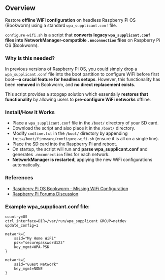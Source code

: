 ## **Overview**  
Restore **offline WiFi configuration** on headless Raspberry Pi OS (Bookworm) using a standard `wpa_supplicant.conf` file.  

`configure-wifi.sh` is a script that **converts legacy `wpa_supplicant.conf` files into NetworkManager-compatible `.nmconnection` files** on Raspberry Pi OS (Bookworm).  

### **Why is this needed?**  
In previous versions of Raspberry Pi OS, you could simply drop a `wpa_supplicant.conf` file into the boot partition to configure WiFi before first boot—**a crucial feature for headless setups**. However, this functionality has been **removed** in Bookworm, and **no direct replacement exists**.  

This script provides a stopgap solution which essentially **restores that functionality** by allowing users to **pre-configure WiFi networks** offline.  

### **Install/How it Works**  
- Place a `wpa_supplicant.conf` file in the `/boot/` directory of your SD card.
- Download the script and also place it in the `/boot/` directory.
- Modify `cmdline.txt` in the `/boot/` directory by appending `init=/boot/firmware/configure-wifi.sh` (ensure it is all on a single line).
- Place the SD card into the Raspberry Pi and reboot.
- On startup, the script will run and **parse wpa_supplicant.conf** and generates `.nmconnection` files for each network.  
- **NetworkManager is restarted**, applying the new WiFi configurations automatically. 

### **References**  
- [Raspberry Pi OS Bookworm - Missing WiFi Configuration](https://github.com/raspberrypi/bookworm-feedback/issues/72)  
- [Raspberry Pi Forums Discussion](https://forums.raspberrypi.com/viewtopic.php?t=357623)  


### Example wpa_supplicant.conf file:
```
country=US
ctrl_interface=DIR=/var/run/wpa_supplicant GROUP=netdev
update_config=1

network={
    ssid="My Home WiFi"
    psk="securepassword123"
    key_mgmt=WPA-PSK
}

network={
    ssid="Guest Network"
    key_mgmt=NONE
}
```
